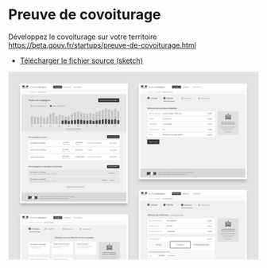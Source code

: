 # Preuve de covoiturage

Développez le covoiturage sur votre territoire
https://beta.gouv.fr/startups/preuve-de-covoiturage.html

* [Télécharger le fichier source (sketch)](https://github.com/jeremiecook/beta.gouv.fr-ux/raw/master/preuve-de-covoiturage/preuve-de-covoiturage.sketch)

![Preuve de covoiturage](preuve-de-covoiturage.png?raw=true "Preuve de covoiturage")
